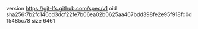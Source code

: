 version https://git-lfs.github.com/spec/v1
oid sha256:7b2fc146cd3dcf22fe7b06ea02b0625aa467bdd398fe2e95f918fc0d15485c78
size 6461
